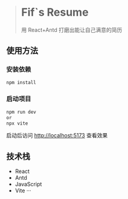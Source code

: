 > # Fif`s Resume
>
> 用 React+Antd 打磨出能让自己满意的简历

## 使用方法

### 安装依赖

```bash
npm install
```

### 启动项目

```bash
npm run dev
or
npx vite
```

启动后访问 [http://localhost:5173](http://localhost:5173) 查看效果

## 技术栈

- React
- Antd
- JavaScript
- Vite
  ···

